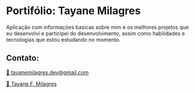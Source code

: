 # Portifólio: Tayane Milagres

Aplicação com informações basicas sobre mim e os melhores projetos que eu desenvolvi e participei do desenvolvimento, assim como habilidades e tecnologias que estou estudando no momento.

## Contato:
<a href="mailto:tayanemilagres.dev@gmail.com">
  <p> 📩 tayanemilagres.dev@gmail.com</p>
</a>


<a href="https://www.linkedin.com/in/tayane-f-milagres/"> 
    <p> 💼 Tayane F. Milagres</p>
</a>



